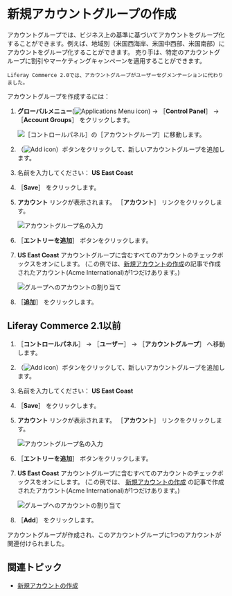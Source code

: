 # 新規アカウントグループの作成

アカウントグループでは、ビジネス上の基準に基づいてアカウントをグループ化することができます。例えば、地域別（米国西海岸、米国中西部、米国南部）にアカウントをグループ化することができます。 売り手は、特定のアカウントグループに割引やマーケティングキャンペーンを適用することができます。

```{note}
Liferay Commerce 2.0では、アカウントグループがユーザーセグメンテーションに代わりました。
```

アカウントグループを作成するには：

1. **グローバルメニュー**(![Applications Menu icon](../../images/icon-applications-menu.png)) &rarr; ［**Control Panel**］ &rarr; ［**Account Groups**］ をクリックします。

    ![［コントロールパネル］の［アカウントグループ］に移動します。](./creating-a-new-account-group/images/03.png)

1. （![Add icon](../../images/icon-add.png)）ボタンをクリックして、新しいアカウントグループを追加します。
1. 名前を入力してください： **US East Coast**
1. ［**Save**］ をクリックします。
1. **アカウント** リンクが表示されます。 ［**アカウント**］ リンクをクリックします。

    ![アカウントグループ名の入力](./creating-a-new-account-group/images/01.png)

1. ［**エントリーを追加**］ ボタンをクリックします。
1. **US East Coast** アカウントグループに含むすべてのアカウントのチェックボックスをオンにします。 (この例では、[新規アカウントの作成](./creating-a-new-account.md)の記事で作成されたアカウント(Acme International)が1つだけあります。)

    ![グループへのアカウントの割り当て](./creating-a-new-account-group/images/02.png)

1. ［**追加**］ をクリックします。

## Liferay Commerce 2.1以前

1. ［**コントロールパネル**］ → ［**ユーザー**］ → ［**アカウントグループ**］ へ移動します。
1. （![Add icon](../../images/icon-add.png)）ボタンをクリックして、新しいアカウントグループを追加します。
1. 名前を入力してください： **US East Coast**
1. ［**Save**］ をクリックします。
1. **アカウント** リンクが表示されます。 ［**アカウント**］ リンクをクリックします。

    ![アカウントグループ名の入力](./creating-a-new-account-group/images/01.png)

1. ［**エントリーを追加**］ ボタンをクリックします。
1. **US East Coast** アカウントグループに含むすべてのアカウントのチェックボックスをオンにします。 (この例では、 [新規アカウントの作成](./creating-a-new-account.md) の記事で作成されたアカウント(Acme International)が1つだけあります。)

    ![グループへのアカウントの割り当て](./creating-a-new-account-group/images/02.png)

1. ［**Add**］ をクリックします。

アカウントグループが作成され、このアカウントグループに1つのアカウントが関連付けられました。

## 関連トピック

* [新規アカウントの作成](./creating-a-new-account.md)
